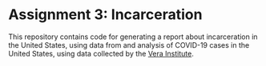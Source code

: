 # Assignment 3: Incarceration
This repository contains code for generating a report about incarceration in the United States, using data from and analysis of COVID-19 cases in the United States, using data collected by the [Vera Institute](https://github.com/vera-institute/incarceration-trends).
